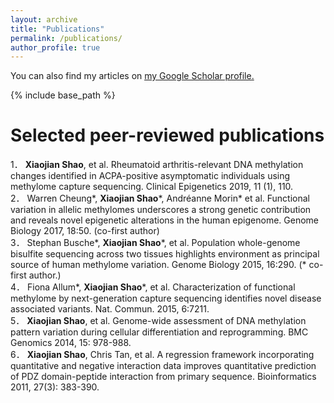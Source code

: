 ```yaml
---
layout: archive
title: "Publications"
permalink: /publications/
author_profile: true
---
```


You can also find my articles on <u><a href="https://scholar.google.com/citations?user=mTRD58wAAAAJ&hl=en">my Google Scholar profile</a>.</u>

{% include base_path %}



Selected peer-reviewed publications
======
1．	**Xiaojian Shao**, et al. Rheumatoid arthritis-relevant DNA methylation changes identified in ACPA-positive asymptomatic individuals using methylome capture sequencing. Clinical Epigenetics 2019, 11 (1), 110. \
2．	Warren Cheung*, **Xiaojian Shao***, Andréanne Morin* et al. Functional variation in allelic methylomes underscores a strong genetic contribution and reveals novel epigenetic alterations in the human epigenome. Genome Biology 2017, 18:50. (co-first author) \
3．	Stephan Busche*, **Xiaojian Shao***, et al. Population whole-genome bisulfite sequencing across two tissues highlights environment as principal source of human methylome variation. Genome Biology 2015, 16:290. (* co-first author.)\
4．	Fiona Allum*, **Xiaojian Shao***, et al. Characterization of functional methylome by next-generation capture sequencing identifies novel disease associated variants. Nat. Commun. 2015, 6:7211. \
5．	**Xiaojian Shao**, et al. Genome-wide assessment of DNA methylation pattern variation during cellular differentiation and reprogramming. BMC Genomics 2014, 15: 978-988. \
6．	**Xiaojian Shao**, Chris Tan, et al. A regression framework incorporating quantitative and negative interaction data improves quantitative prediction of PDZ domain-peptide interaction from primary sequence. Bioinformatics 2011, 27(3): 383-390.
